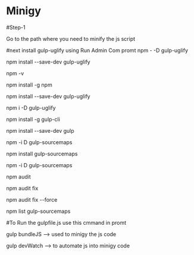 # Minigy


#Step-1

Go to the path where you need to minify the js script

#next install gulp-uglify using Run Admin Com promt
npm - -D gulp-uglify

npm install --save-dev gulp-uglify

npm -v

npm install -g npm

npm install --save-dev gulp-uglify

npm i -D gulp-uglify

npm install -g gulp-cli

npm install --save-dev gulp

npm -i D gulp-sourcemaps

npm install gulp-sourcemaps

npm -i D gulp-sourcemaps

npm audit

npm audit fix

npm audit fix --force

npm list gulp-sourcemaps



#To Run the gulpfile.js use this cmmand in promt

gulp bundleJS  --> used to minigy the js code

gulp devWatch --> to automate js into minigy code





